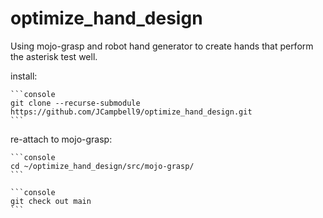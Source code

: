 # optimize_hand_design
Using mojo-grasp and robot hand generator to create hands that perform the asterisk test well.


install:

    ```console
    git clone --recurse-submodule https://github.com/JCampbell9/optimize_hand_design.git
    ```

re-attach to mojo-grasp:

    ```console
    cd ~/optimize_hand_design/src/mojo-grasp/
    ```

    ```console
    git check out main
    ```
